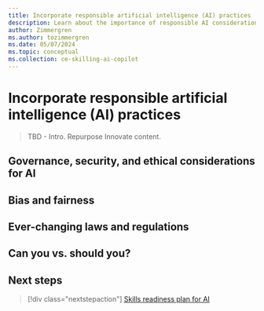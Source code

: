 ```yaml
---
title: Incorporate responsible artificial intelligence (AI) practices
description: Learn about the importance of responsible AI considerations when adopting generative AI in your organization.
author: Zimmergren
ms.author: tozimmergren
ms.date: 05/07/2024
ms.topic: conceptual
ms.collection: ce-skilling-ai-copilot
---
```


# Incorporate responsible artificial intelligence (AI) practices

> TBD - Intro.
> Repurpose Innovate content.

## Governance, security, and ethical considerations for AI

## Bias and fairness

## Ever-changing laws and regulations

## Can you vs. should you?

## Next steps

> [!div class="nextstepaction"]
> [Skills readiness plan for AI](./skills-readiness-ai.md)
